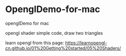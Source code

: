 # OpenglDemo-for-mac
openglDemo for mac 

opengl shader simple code, draw two triangles

learn opengl from this page: https://learnopengl-cn.github.io/01%20Getting%20started/05%20Shaders/
